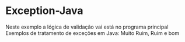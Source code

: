 # Exception-Java
Neste exemplo a lógica de validação vai está no programa principal
Exemplos de tratamento de exceções em Java: Muito Ruim, Ruim e bom 
